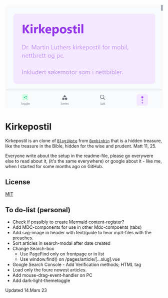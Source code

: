 ![Kirkepostil](https://raw.githubusercontent.com/lovkyndig/kirkepostille/main/public/cover.PNG)

# Kirkepostil
Kirkepostil is an clone of [`BlogiNote`](https://github.com/Benbinbin/BlogiNote) from [`Benbinbin`](https://github.com/Benbinbin) that is a hidden treasure, like the treasure in the Bible, hidden for the wise and prudent. Matt 11, 25.

Everyone write about the setup in the readme-file, please go everywere else to read about it, (it's the same everywhere) or google about it - like me, when I started for some months ago on GitHub.

## License
[MIT](./LICENSE)

## To do-list (personal)
- Check if possibly to create Mermaid content-register?
- Add MDC-components for use in other Mdc-compoents (tabs)
- Add svg-image in header with text/guide to hear mp3-files with the preaches.
- Sort articles in search-modal after date created
- Change Search-box
  - Use PageFind only on frontpage or in list
  - Use window.find() on /pages/article/[...slug].vue
- Google Search Console - Add Verification methods; HTML tag
- Load only the foure newest articles.
- Add mouse-drag-event-handler on PC
- Add dark-light-themetoggle

Updated 14.Mars 23